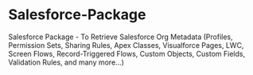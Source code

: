 # Salesforce-Package
Salesforce Package - To Retrieve Salesforce Org Metadata (Profiles, Permission Sets, Sharing Rules, Apex Classes, Visualforce Pages, LWC, Screen Flows, Record-Triggered Flows, Custom Objects, Custom Fields, Validation Rules, and many more...)
